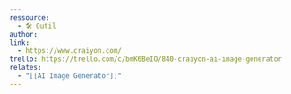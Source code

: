 ```yaml
---
ressource:
  - 🛠️ Outil
author: 
link:
  - https://www.craiyon.com/
trello: https://trello.com/c/bmK6BeIO/840-craiyon-ai-image-generator
relates:
  - "[[AI Image Generator]]"
---
```

